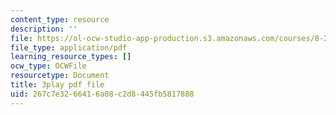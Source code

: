 ```yaml
---
content_type: resource
description: ''
file: https://ol-ocw-studio-app-production.s3.amazonaws.com/courses/8-286-the-early-universe-fall-2013/267c7e3266416a08c2d8445fb5817888_U9n-Y_ZC-2M.pdf
file_type: application/pdf
learning_resource_types: []
ocw_type: OCWFile
resourcetype: Document
title: 3play pdf file
uid: 267c7e32-6641-6a08-c2d8-445fb5817888
---
```

